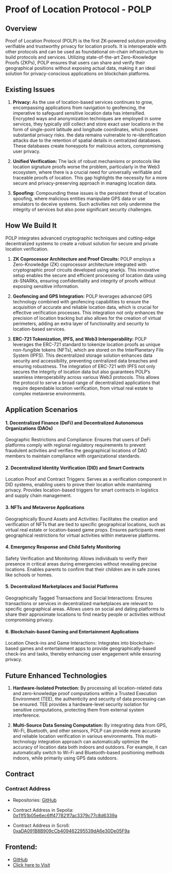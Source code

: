 # Proof of Location Protocol - POLP

## Overview

Proof of Location Protocol (POLP) is the first ZK-powered solution providing verifiable and trustworthy privacy for location proofs. It is interoperable with other protocols and can be used as foundational on-chain infrastructure to build protocols and services. Utilizing state-of-the-art Zero-Knowledge Proofs (ZKPs), POLP ensures that users can share and verify their geographical positions without exposing actual data, making it an ideal solution for privacy-conscious applications on blockchain platforms.

## Existing Issues

1.  **Privacy:** As the use of location-based services continues to grow, encompassing applications from navigation to geofencing, the imperative to safeguard sensitive location data has intensified. Encrypted ways and anonymization techniques are employed in some services, they typically still collect and store exact user locations in the form of single-point latitude and longitude coordinates, which poses substantial privacy risks. the data remains vulnerable to re-identification attacks due to the retention of spatial details in centralized databases. These databases create honeypots for malicious actors, compromising user privacy.

2.  **Unified Verification:** The lack of robust mechanisms or protocols like location signature proofs worse the problem, particularly in the Web3 ecosystem, where there is a crucial need for universally verifiable and traceable proofs of location. This gap highlights the necessity for a more secure and privacy-preserving approach in managing location data.

3.  **Spoofing:** Compounding these issues is the persistent threat of location spoofing, where malicious entities manipulate GPS data or use emulators to deceive systems. Such activities not only undermine the integrity of services but also pose significant security challenges.

## How We Build It

POLP integrates advanced cryptographic techniques and cutting-edge decentralized systems to create a robust solution for secure and private location verification.

1. **ZK Coprocessor Architecture and Proof Circuits:** POLP employs a Zero-Knowledge (ZK) coprocessor architecture integrated with cryptographic proof circuits developed using snarkjs. This innovative setup enables the secure and efficient processing of location data using zk-SNARKs, ensuring confidentiality and integrity of proofs without exposing sensitive information.

2. **Geofencing and GPS Integration:** POLP leverages advanced GPS technology combined with geofencing capabilities to ensure the acquisition of accurate and reliable location data, which is crucial for effective verification processes. This integration not only enhances the precision of location tracking but also allows for the creation of virtual perimeters, adding an extra layer of functionality and security to location-based services.

3. **ERC-721 Tokenization, IPFS, and Web3 Interoperability:** POLP leverages the ERC-721 standard to tokenize location proofs as unique non-fungible tokens (NFTs), which are stored on the InterPlanetary File System (IPFS). This decentralized storage solution enhances data security and accessibility, preventing centralized data breaches and ensuring robustness. The integration of ERC-721 with IPFS not only secures the integrity of location data but also guarantees POLP’s seamless interoperability across various Web3 protocols. This allows the protocol to serve a broad range of decentralized applications that require dependable location verification, from virtual real estate to complex metaverse environments.

## Application Scenarios

#### 1. Decentralized Finance (DeFi) and Decentralized Autonomous Organizations (DAOs)

Geographic Restrictions and Compliance: Ensures that users of DeFi platforms comply with regional regulatory requirements to prevent fraudulent activities and verifies the geographical locations of DAO members to maintain compliance with organizational standards.

#### 2. Decentralized Identity Verification (DID) and Smart Contracts

Location Proof and Contract Triggers: Serves as a verification component in DID systems, enabling users to prove their location while maintaining privacy. Provides location-based triggers for smart contracts in logistics and supply chain management.

#### 3. NFTs and Metaverse Applications

Geographically Bound Assets and Activities: Facilitates the creation and verification of NFTs that are tied to specific geographical locations, such as virtual real estate or location-based game props. Ensures participants meet geographical restrictions for virtual activities within metaverse platforms.

#### 4. Emergency Response and Child Safety Monitoring

Safety Verification and Monitoring: Allows individuals to verify their presence in critical areas during emergencies without revealing precise locations. Enables parents to confirm that their children are in safe zones like schools or homes.

#### 5. Decentralized Marketplaces and Social Platforms

Geographically Tagged Transactions and Social Interactions: Ensures transactions or services in decentralized marketplaces are relevant to specific geographical areas. Allows users on social and dating platforms to share their approximate locations to find nearby people or activities without compromising privacy.

#### 6. Blockchain-based Gaming and Entertainment Applications

Location Check-ins and Game Interactions: Integrates into blockchain-based games and entertainment apps to provide geographically-based check-ins and tasks, thereby enhancing user engagement while ensuring privacy.

## Future Enhanced Technologies

1.  **Hardware-Isolated Protection:** By processing all location-related data and zero-knowledge proof computations within a Trusted Execution Environment (TEE), the authenticity and security of data processing can be ensured. TEE provides a hardware-level security isolation for sensitive computations, protecting them from external system interference.

2.  **Multi-Source Data Sensing Computation:** By integrating data from GPS, Wi-Fi, Bluetooth, and other sensors, POLP can provide more accurate and reliable location verification in various environments. This multi-technology integration approach can automatically optimize the accuracy of location data both indoors and outdoors. For example, it can automatically switch to Wi-Fi and Bluetooth-based positioning methods indoors, while primarily using GPS data outdoors.

## Contract

### Contract Address

- Repositories: [GitHub](https://github.com/chiguayeshao/POLP/tree/main/Contract)

- Contract Address in Sepolia: [0x11f51b05e6ec6ff477821f7ac3379c77c8d6339a](https://sepolia.etherscan.io/address/0x11f51b05e6ec6ff477821f7ac3379c77c8d6339a)
- Contract Address in Scroll: [0xaDA091B8B909cCb409462295539dA6e30De05F9a](https://sepolia.scrollscan.com/address/0xada091b8b909ccb409462295539da6e30de05f9a)

## Frontend:

- [GitHub](https://github.com/chiguayeshao/decentralized_location_frontend)
- [Click here to Visit](https://decentralized-location-frontend.vercel.app)

